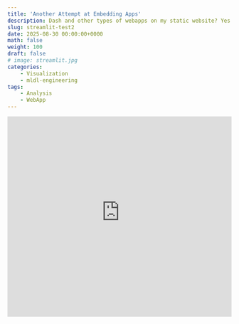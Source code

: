 ```yaml
---
title: 'Another Attempt at Embedding Apps'
description: Dash and other types of webapps on my static website? Yes please!
slug: streamlit-test2
date: 2025-08-30 00:00:00+0000
math: false
weight: 100
draft: false
# image: streamlit.jpg
categories:
    - Visualization
    - mldl-engineering
tags:
    - Analysis
    - WebApp
---
```


<iframe
    src="https://vaatzes-nerve-growth-sim.hf.space"
    frameborder="0"
    width="100%"
    height="450px"
></iframe>